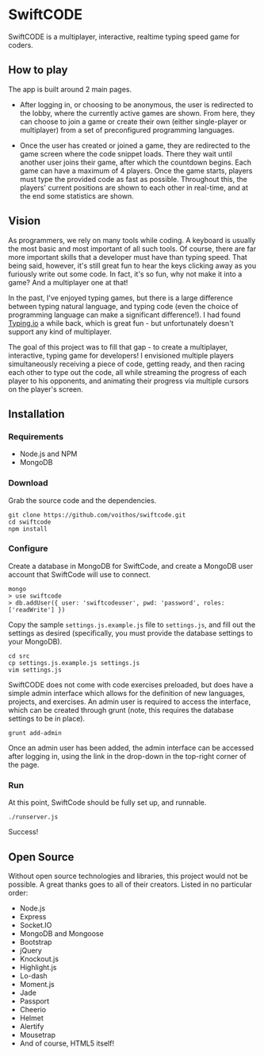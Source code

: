 # SwiftCODE

SwiftCODE is a multiplayer, interactive, realtime typing speed game
for coders.

## How to play

The app is built around 2 main pages.

- After logging in, or choosing to be anonymous, the user is redirected to the
  lobby, where the currently active games are shown. From here, they can choose
  to join a game or create their own (either single-player or multiplayer) from
  a set of preconfigured programming languages.

- Once the user has created or joined a game, they are redirected to the game
  screen where the code snippet loads. There they wait until another user joins
  their game, after which the countdown begins. Each game can have a maximum of
  4 players. Once the game starts, players must type the provided code as fast
  as possible. Throughout this, the players' current positions are shown to
  each other in real-time, and at the end some statistics are shown.

## Vision

As programmers, we rely on many tools while coding. A keyboard is usually the
most basic and most important of all such tools. Of course, there are far more
important skills that a developer must have than typing speed. That being said,
however, it's still great fun to hear the keys clicking away as you furiously
write out some code. In fact, it's so fun, why not make it into a game? And a
multiplayer one at that!

In the past, I've enjoyed typing games, but there is a large difference between
typing natural language, and typing code (even the choice of programming
language can make a significant difference!). I had found
[Typing.io](http://typing.io/) a while back, which is great fun - but
unfortunately doesn't support any kind of multiplayer.

The goal of this project was to fill that gap - to create a multiplayer,
interactive, typing game for developers! I envisioned multiple players
simultaneously receiving a piece of code, getting ready, and then racing each
other to type out the code, all while streaming the progress of each player to
his opponents, and animating their progress via multiple cursors on the
player's screen.

## Installation

### Requirements

- Node.js and NPM
- MongoDB

### Download

Grab the source code and the dependencies.

    git clone https://github.com/voithos/swiftcode.git
    cd swiftcode
    npm install

### Configure

Create a database in MongoDB for SwiftCode, and create a MongoDB user
account that SwiftCode will use to connect.

    mongo
    > use swiftcode
    > db.addUser({ user: 'swiftcodeuser', pwd: 'password', roles: ['readWrite'] })

Copy the sample `settings.js.example.js` file to `settings.js`, and fill out
the settings as desired (specifically, you must provide the database settings
to your MongoDB).

    cd src
    cp settings.js.example.js settings.js
    vim settings.js

SwiftCODE does not come with code exercises preloaded, but does have a simple
admin interface which allows for the definition of new languages, projects, and
exercises. An admin user is required to access the interface, which can be
created through grunt (note, this requires the database settings to be in
place).

    grunt add-admin

Once an admin user has been added, the admin interface can be accessed after
logging in, using the link in the drop-down in the top-right corner of the
page.

### Run

At this point, SwiftCode should be fully set up, and runnable.

    ./runserver.js

Success!

## Open Source

Without open source technologies and libraries, this project would not be
possible. A great thanks goes to all of their creators. Listed in no particular
order:

- Node.js
- Express
- Socket.IO
- MongoDB and Mongoose
- Bootstrap
- jQuery
- Knockout.js
- Highlight.js
- Lo-dash
- Moment.js
- Jade
- Passport
- Cheerio
- Helmet
- Alertify
- Mousetrap
- And of course, HTML5 itself!
